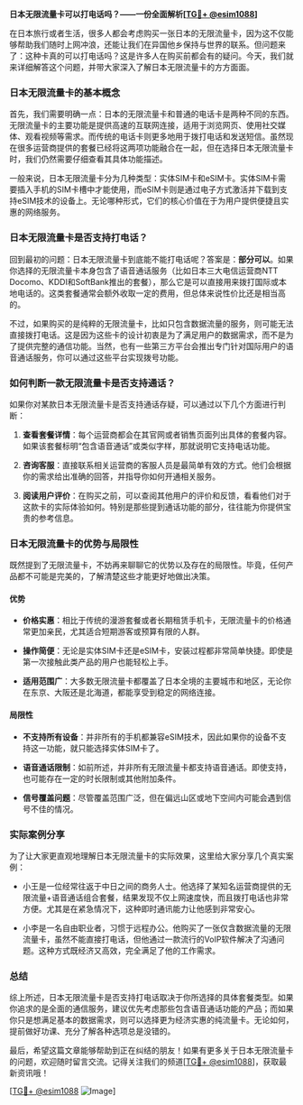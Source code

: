 **日本无限流量卡可以打电话吗？——一份全面解析[[TG💪+ @esim1088](https://t.me/s/esim1088)]**

在日本旅行或者生活，很多人都会考虑购买一张日本的无限流量卡，因为这不仅能够帮助我们随时上网冲浪，还能让我们在异国他乡保持与世界的联系。但问题来了：这种卡真的可以打电话吗？这是许多人在购买前都会有的疑问。今天，我们就来详细解答这个问题，并带大家深入了解日本无限流量卡的方方面面。

### 日本无限流量卡的基本概念

首先，我们需要明确一点：日本的无限流量卡和普通的电话卡是两种不同的东西。无限流量卡的主要功能是提供高速的互联网连接，适用于浏览网页、使用社交媒体、观看视频等需求。而传统的电话卡则更多地用于拨打电话和发送短信。虽然现在很多运营商提供的套餐已经将这两项功能融合在一起，但在选择日本无限流量卡时，我们仍然需要仔细查看其具体功能描述。

一般来说，日本无限流量卡分为几种类型：实体SIM卡和eSIM卡。实体SIM卡需要插入手机的SIM卡槽中才能使用，而eSIM卡则是通过电子方式激活并下载到支持eSIM技术的设备上。无论哪种形式，它们的核心价值在于为用户提供便捷且实惠的网络服务。

### 日本无限流量卡是否支持打电话？

回到最初的问题：日本无限流量卡到底能不能打电话呢？答案是：**部分可以**。如果你选择的无限流量卡本身包含了语音通话服务（比如日本三大电信运营商NTT Docomo、KDDI和SoftBank推出的套餐），那么它是可以直接用来拨打国际或本地电话的。这类套餐通常会额外收取一定的费用，但总体来说性价比还是相当高的。

不过，如果购买的是纯粹的无限流量卡，比如只包含数据流量的服务，则可能无法直接拨打电话。这是因为这些卡的设计初衷是为了满足用户的数据需求，而不是为了提供完整的通信功能。当然，也有一些第三方平台会推出专门针对国际用户的语音通话服务，你可以通过这些平台实现拨号功能。

### 如何判断一款无限流量卡是否支持通话？

如果你对某款日本无限流量卡是否支持通话存疑，可以通过以下几个方面进行判断：

1. **查看套餐详情**：每个运营商都会在其官网或者销售页面列出具体的套餐内容。如果该套餐标明“包含语音通话”或类似字样，那就说明它支持电话功能。
   
2. **咨询客服**：直接联系相关运营商的客服人员是最简单有效的方式。他们会根据你的需求给出准确的回答，并指导你如何开通相关服务。

3. **阅读用户评价**：在购买之前，可以查阅其他用户的评价和反馈，看看他们对于这款卡的实际体验如何。特别是那些提到通话功能的部分，往往能为你提供宝贵的参考信息。

### 日本无限流量卡的优势与局限性

既然提到了无限流量卡，不妨再来聊聊它的优势以及存在的局限性。毕竟，任何产品都不可能是完美的，了解清楚这些才能更好地做出决策。

#### 优势

- **价格实惠**：相比于传统的漫游套餐或者长期租赁手机卡，无限流量卡的价格通常更加亲民，尤其适合短期游客或预算有限的人群。
  
- **操作简便**：无论是实体SIM卡还是eSIM卡，安装过程都非常简单快捷。即使是第一次接触此类产品的用户也能轻松上手。

- **适用范围广**：大多数无限流量卡都覆盖了日本全境的主要城市和地区，无论你在东京、大阪还是北海道，都能享受到稳定的网络连接。

#### 局限性

- **不支持所有设备**：并非所有的手机都兼容eSIM技术，因此如果你的设备不支持这一功能，就只能选择实体SIM卡了。

- **语音通话限制**：如前所述，并非所有无限流量卡都支持语音通话。即使支持，也可能存在一定的时长限制或其他附加条件。

- **信号覆盖问题**：尽管覆盖范围广泛，但在偏远山区或地下空间内可能会遇到信号不佳的情况。

### 实际案例分享

为了让大家更直观地理解日本无限流量卡的实际效果，这里给大家分享几个真实案例：

- 小王是一位经常往返于中日之间的商务人士。他选择了某知名运营商提供的无限流量+语音通话组合套餐，结果发现不仅上网速度快，而且拨打电话也非常方便。尤其是在紧急情况下，这种即时通讯能力让他感到非常安心。

- 小李是一名自由职业者，习惯于远程办公。他购买了一张仅含数据流量的无限流量卡，虽然不能直接打电话，但他通过一款流行的VoIP软件解决了沟通问题。这种方式既经济又高效，完全满足了他的工作需求。

### 总结

综上所述，日本无限流量卡是否支持打电话取决于你所选择的具体套餐类型。如果你追求的是全面的通信服务，建议优先考虑那些包含语音通话功能的产品；而如果你只是想满足基本的数据需求，则可以选择更为经济实惠的纯流量卡。无论如何，提前做好功课、充分了解各种选项总是没错的。

最后，希望这篇文章能够帮助到正在纠结的朋友！如果有更多关于日本无限流量卡的问题，欢迎随时留言交流。记得关注我们的频道[[TG💪+ @esim1088](https://t.me/s/esim1088)]，获取最新资讯哦！

[[TG💪+ @esim1088](https://t.me/s/esim1088) ![Image](https://i.postimg.cc/4NQfJmqS/Snipaste-2025-05-13-00-14-12.png)]